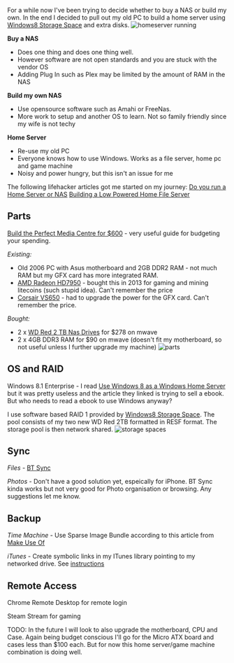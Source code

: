For a while now I've been trying to decide whether to buy a NAS or build my own. In the end I decided to pull out my old PC to build a home server using [Windows8 Storage Space](http://windows.microsoft.com/en-AU/windows-8/storage-spaces-pools) and extra disks.
![homeserver running](/img/homeserver/homeserver_running.png)


**Buy a NAS**
  - Does one thing and does one thing well.
  - However software are not open standards and you are stuck with the vendor OS
  - Adding Plug In such as Plex may be limited by the amount of RAM in the NAS

**Build my own NAS**
  - Use opensource software such as Amahi or FreeNas.
  - More work to setup and another OS to learn. Not so family friendly since my wife is not techy

**Home Server**
  - Re-use my old PC
  - Everyone knows how to use Windows. Works as a file server, home pc and game machine
  - Noisy and power hungry, but this isn't an issue for me

The following lifehacker articles got me started on my journey:
[Do you run a Home Server or NAS](http://lifehacker.com/5974253/do-you-run-a-home-server-or-nas)
[Building a Low Powered Home File Server](http://lifehacker.com/5938883/how-can-i-build-a-quiet-low+powered-home-file-server)

## Parts
[Build the Perfect Media Centre for $600](http://www.lifehacker.com.au/2014/02/build-the-perfect-media-centre-for-600/) - very useful guide for budgeting your spending.

*Existing:*
- Old 2006 PC with Asus motherboard and 2GB DDR2 RAM - not much RAM but my GFX card has more integrated RAM.
- [AMD Radeon HD7950](http://www.powercolor.com/au/products_features.asp?id=418) - bought this in 2013 for gaming and mining litecoins (such stupid idea). Can't remember the price
- [Corsair VS650](http://www.corsair.com/en/vs-seriestm-vs650-650-watt-power-supply) - had to upgrade the power for the GFX card. Can't remember the price.

*Bought:*
- 2 x [WD Red 2 TB Nas Drives](http://www.wdc.com/en/products/products.aspx?id=810) for $278 on mwave
- 2 x 4GB DDR3 RAM for $90 on mwave (doesn't fit my motherboard, so not useful unless I further upgrade my machine)
![parts](/img/homeserver/parts.png)

## OS and RAID
Windows 8.1 Enterprise - I read [Use Windows 8 as a Windows Home Server](http://lifehacker.com/5955262/use-windows-8-as-a-windows-home-server) but it
 was pretty useless and the article they linked is trying to sell a ebook. But who needs to read a ebook to use Windows anyway?

I use software based RAID 1 provided by [Windows8 Storage Space](http://windows.microsoft.com/en-AU/windows-8/storage-spaces-pools). The pool consists of my two new
WD Red 2TB formatted in RESF format. The storage pool is then network shared.
![storage spaces](/img/homeserver/storage-space.png)

## Sync
*Files* - [BT Sync](https://www.getsync.com/)

*Photos* - Don't have a good solution yet, espeically for iPhone. BT Sync kinda works but not very good for Photo organisation or browsing. Any suggestions let me know.

## Backup
*Time Machine* - Use Sparse Image Bundle according to this article from [Make Use Of](http://www.makeuseof.com/tag/turn-nas-windows-share-time-machine-backup/)

*iTunes* - Create symbolic links in my ITunes library pointing to my networked drive. See [instructions](http://www.imore.com/how-move-your-iphone-and-ipad-backups-external-drive)

## Remote Access
Chrome Remote Desktop for remote login

Steam Stream for gaming

TODO: In the future I will look to also upgrade the motherboard, CPU and Case. Again being budget conscious I'll go for the Micro ATX board and cases less than $100 each. 
But for now this home server/game machine combination is doing well.
